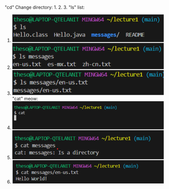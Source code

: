 "cd" Change directory:
1.
2.
3.
"ls" list:
1. ![image](4lab1.png)
2. ![image](5lab1.png)
3. ![image](6lab1.png)
"cat" meow:
1. ![image](7lab1.png)
2. ![image](8lab1.png)
3. ![image](9lab1.png)
